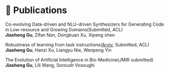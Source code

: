 
# 📝 Publications 

Co-evolving Data-driven and NLU-driven Synthesizers for Generating Code in Low-resource and Growing Domains(Submitted, ACL)  
**Jiasheng Gu**, Zifan Nan, Dongkuan Xu, Xipeng shen


Robustness of learning from task instructions([Arxiv](https://arxiv.org/abs/2212.03813), Submitted, ACL)  
**Jiasheng Gu**, Hanzi Xu, Liangyu Nie, Wenpeng Yin


The Evolution of Artificial Intelligence in Bio-Medicine(JMIR submitted)  
**Jiasheng Gu**, Lili Wang, Soroush Vosoughi 
